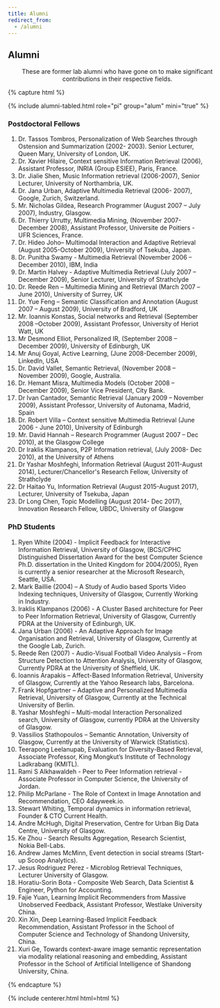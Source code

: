 ```yaml
---
title: Alumni
redirect_from:
  - /alumni
---
```


<!-- section break -->

## Alumni

<p style="text-align: center;">
These are former lab alumni who have gone on to make significant contributions in their respective fields.
</p>

{% capture html %}

{% include alumni-tabled.html role="pi" group="alum" mini="true" %}
<h3 style="text-align: start; width: 85%;"> Postdoctoral Fellows </h3>
<!-- {% include alumni-tabled.html role="postdoc" group="alum" mini="true" %} -->
<ol style="text-align: start; width: 85%;">
    <li>Dr. Tassos Tombros, Personalization of Web Searches through Ostension and Summarization (2002- 2003). Senior Lecturer, Queen Mary, University of London, UK.</li>
    <li>Dr. Xavier Hilaire, Context sensitive Information Retrieval (2006), Assistant Professor, INRIA (Group ESIEE), Paris, France.</li>
    <li>Dr. Jialie Shen, Music Information retrieval (2006-2007), Senior Lecturer, University of Northambria, UK.</li>
    <li>Dr. Jana Urban, Adaptive Multimedia Retrieval (2006- 2007), Google, Zurich, Switzerland.</li>
    <li>Mr. Nicholas Gildea, Research Programmer (August 2007 – July 2007), Industry, Glasgow.</li>
    <li>Dr. Thierry Urrutty, Multimedia Mining, (November 2007- December 2008), Assistant Professor, Universite de Poitiers - UFR Sciences, France.</li>
    <li>Dr. Hideo Joho– Multimodal Interaction and Adaptive Retrieval (August 2005-October 2009), University of Tsekuba, Japan.</li>
    <li>Dr. Punitha Swamy - Multimedia Retrieval (November 2006 – December 2010), IBM, India</li>
    <li>Dr. Martin Halvey - Adaptive Multimedia Retrieval (July 2007 – December 2009), Senior Lecturer, University of Strathclyde</li>
    <li>Dr. Reede Ren – Multimedia Mining and Retrieval (March 2007 –June 2010), University of Surrey, UK</li>
    <li>Dr. Yue Feng – Semantic Classification and Annotation (August 2007 – August 2009), University of Bradford, UK</li>
    <li>Mr. Ioannis Konstas, Social networks and Retrieval (September 2008 –October 2009), Assistant Professor, University of Heriot Watt, UK</li>
    <li>Mr Desmond Elliot, Personalized IR, (September 2008 – December 2009), University of Edinburgh, UK</li>
    <li>Mr Anuj Goyal, Active Learning, (June 2008-December 2009), LinkedIn, USA</li>
    <li>Dr. David Vallet, Semantic Retrieval, (November 2008 – November 2009), Google, Australia.</li>
    <li>Dr. Hemant Misra, Multimedia Models (October 2008 – December 2009), Senior Vice President, City Bank.</li>
    <li>Dr Ivan Cantador, Semantic Retrieval (January 2009 – November 2009), Assistant Professor, University of Autonama, Madrid, Spain</li>
    <li>Dr. Robert Villa – Context sensitive Multimedia Retrieval (June 2006 - June 2010), University of Edinburgh</li>
    <li>Mr. David Hannah – Research Programmer (August 2007 – Dec 2010), at the Glasgow College</li>
    <li>Dr Iraklis Klampanos, P2P Information retrieval, (July 2008- Dec 2010), at the University of Athens</li>
    <li>Dr Yashar Moshfeghi, Information Retrieval (August 2011-August 2014), Lecturer/Chancellor's Research Fellow, University of Strathclyde</li>
    <li>Dr Haitao Yu, Information Retrieval (August 2015-August 2017), Lecturer, University of Tsekuba, Japan</li>
    <li>Dr Long Chen, Topic Modelling (August 2014- Dec 2017), Innovation Research Fellow, UBDC, University of Glasgow</li>
</ol>

<!-- <h3 style="text-align: start; width: 85%;"> Bioinformatics Analysts </h3>
{% include alumni-tabled.html role="bioinformatics-analyst" group="alum" mini="true" %} -->
<h3 style="text-align: start; width: 85%;"> PhD Students </h3>
<!-- {% include alumni-tabled.html role="phd" group="alum" mini="true" %} -->
<ol style="text-align: start; width: 85%;">
    <li>Ryen White (2004) - Implicit Feedback for Interactive Information Retrieval, University of Glasgow, (BCS/CPHC Distinguished Dissertation Award for the best Computer Science Ph.D. dissertation in the United Kingdom for 2004/2005), Ryen is currently a senior researcher at the Microsoft Research, Seattle, USA.</li>
    <li>Mark Baillie (2004) – A Study of Audio based Sports Video Indexing techniques, University of Glasgow, Currently Working in Industry.</li>
    <li>Iraklis Klampanos (2006) - A Cluster Based architecture for Peer to Peer Information Retrieval, University of Glasgow, Currently PDRA at the University of Edinburgh, UK.</li>
    <li>Jana Urban (2006) - An Adaptive Approach for Image Organisation and Retrieval, University of Glasgow, Currently at the Google Lab, Zurich.</li>
    <li>Reede Ren (2007) - Audio-Visual Football Video Analysis – From Structure Detection to Attention Analysis, University of Glasgow, Currently PDRA at the University of Sheffield, UK.</li>
    <li>Ioannis Arapakis – Affect-Based Information Retrieval, University of Glasgow, Currently at the Yahoo Research labs, Barcelona.</li>
    <li>Frank Hopfgartner – Adaptive and Personalized Multimedia Retrieval, University of Glasgow, Currently at the Technical University of Berlin.</li>
    <li>Yashar Moshfeghi – Multi-modal Interaction Personalized search, University of Glasgow, currently PDRA at the University of Glasgow.</li>
    <li>Vassilios Stathopoulos – Semantic Annotation, University of Glasgow, Currently at the University of Warwick (Statistics).</li>
    <li>Teerapong Leelanupab, Evaluation for Diversity-Based Retrieval, Associate Professor, King Mongkut’s Institute of Technology Ladkrabang (KMITL).</li>
    <li>Rami S Alkhawaldeh - Peer to Peer Information retrieval - Associate Professor in Computer Science, the University of Jordan.</li>
    <li>Philip McParlane - The Role of Context in Image Annotation and Recommendation, CEO 4dayweek.io.</li>
    <li>Stewart Whiting, Temporal dynamics in information retrieval, Founder & CTO Current Health.</li>
    <li>Andre McHugh, Digital Preservation, Centre for Urban Big Data Centre, University of Glasgow.</li>
    <li>Ke Zhou - Search Results Aggregation, Research Scientist, Nokia Bell-Labs.</li>
    <li>Andrew James McMinn, Event detection in social streams (Start-up Scoop Analytics).</li>
    <li>Jesus Rodriguez Perez - Microblog Retrieval Techniques, Lecturer University of Glasgow.</li>
    <li>Horatiu-Sorin Bota - Composite Web Search, Data Scientist & Engineer, Python for Accounting.</li>
    <li>Fajie Yuan, Learning Implicit Recommenders from Massive Unobserved Feedback, Assistant Professor, Westlake University China.</li>
    <li>Xin Xin, Deep Learning-Based Implicit Feedback Recommendation, Assistant Professor in the School of Computer Science and Technology of Shandong University, China.</li>
    <li>Xuri Ge, Towards context-aware image semantic representation via modality relational reasoning and embedding, Assistant Professor in the School of Artificial Intelligence of Shandong University, China.</li>
</ol>




<!-- <h3 style="text-align: start; width: 85%;"> PharmD Students </h3> -->
<!-- {% include alumni-tabled.html role="pharmd" group="alum" mini="true" %} -->
<!-- <h3 style="text-align: start; width: 85%;"> Master’s Students </h3> -->
<!-- {% include alumni-tabled.html role="masters" group="alum" mini="true" %} -->
<!-- <h3 style="text-align: start; width: 85%;"> Undergraduate Students </h3> -->
<!-- {% include alumni-tabled.html role="undergrad" group="alum" mini="true" %} -->
<!-- <h3 style="text-align: start; width: 85%;"> High School Students </h3> -->
<!-- {% include alumni-tabled.html role="highschool" group="alum" mini="true" %} -->
<!-- <h3 style="text-align: start; width: 85%;"> Programmers </h3> -->
<!-- {% include alumni-tabled.html role="programmer" group="alum" mini="true" %} -->
<!-- <h3 style="text-align: start; width: 85%;"> Mascots </h3> -->
<!-- {% include alumni-tabled.html role="mascot" group="alum" mini="true" %}-->

{% endcapture %}

{% include centerer.html html=html %}

<!-- section break -->

<!-- ## Funding

{:.center}
Our work is made possible by funding from several organizations. -->

<!-- {%
  include gallery.html
  flat="true"
  fit="false"

  image1="images/team/gordon-and-betty-moore-foundation.png"
  link1="https://www.moore.org/"
  tooltip1="Gordon and Betty Moore Foundation"

  image2="images/team/national-cancer-institute.png"
  link2="https://www.cancer.gov/"
  tooltip2="National Cancer Institute"

  image3="images/team/alex's-lemonade-stand-foundation-for-childhood-cancer.png"
  link3="https://www.alexslemonade.org/"
  tooltip3="Alex's Lemonade Stand Foundation for Childhood Cancer"

  image4="images/team/chan-zuckerberg-initiative.png"
  link4="https://chanzuckerberg.com/"
  tooltip4="Chan Zuckerberg Initiative"

  image5="images/team/cystic-fibrosis-foundation.png"
  link5="https://www.cff.org/"
  tooltip5="Cystic Fibrosis Foundation"

  image6="images/team/alfred-p-sloan-foundation.png"
  link6="https://sloan.org/"
  tooltip6="Alfred P. Sloan Foundation"

  image7="images/team/national-human-genome-research-institute.png"
  link7="https://www.genome.gov/"
  tooltip7="National Human Genome Research Institute"

  image8="images/team/national-heart-lung-and-blood-institute.png"
  link8="https://www.nhlbi.nih.gov/"
  tooltip8="National Heart, Lung, and Blood Institute"

  image9="images/team/national-institute-of-neurological-disorders-and-stroke.png"
  link9="https://www.ninds.nih.gov/"
  tooltip9="National Institute of Neurological Disorders and Stroke"
%} -->

<!-- section break -->
